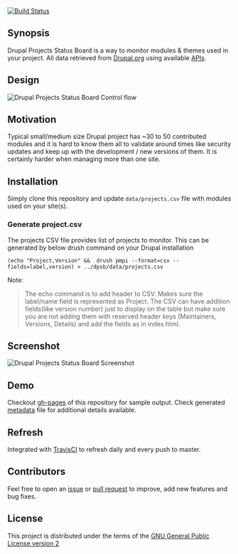 [![Build Status](https://travis-ci.org/vijaycs85/dpsb.svg?branch=master)](https://travis-ci.org/vijaycs85/dpsb)

## Synopsis

Drupal Projects Status Board is a way to monitor modules & themes used in your project. All data retrieved from [Drupal.org](https://www.drupal.org) using available [APIs](https://www.drupal.org/drupalorg/docs/api).


## Design

![Drupal Projects Status Board Control flow](https://cloud.githubusercontent.com/assets/1220029/24326684/84151eac-11ab-11e7-9157-e15ffdf89fc3.png)

## Motivation

Typical small/medium size Drupal project has ~30 to 50 contributed modules and it is hard to know them all to validate around times like security updates and keep up with the development / new versions of them. It is certainly harder when managing more than one site.


## Installation

Simply clone this repository and update `data/projects.csv` file with modules used on your site(s).

### Generate project.csv

The projects CSV file provides list of projects to monitor. This can be generated by below drush command on your Drupal installation

```
(echo "Project,Version" &&  drush pmpi --format=csv --fields=label,version) > ../dpsb/data/projects.csv
```

Note:
> The echo command is to add header to CSV. Makes sure the label/name field is represented as Project. The CSV can have addition fields(like version number) just to display on the table but make sure you are not adding them with reserved header keys (Maintainers, Versions, Details) and add the fields as <th> in index.html.

## Screenshot

![Drupal Projects Status Board Screenshot](https://cloud.githubusercontent.com/assets/1220029/24326705/3d97dfea-11ac-11e7-88a4-8c25ccd7383d.png)


## Demo

Checkout [gh-pages](https://vijaycs85.github.io/dpsb/) of this repository for sample output. Check generated [metadata](https://vijaycs85.github.io/dpsb/project-metadata.json) file for additional details available.

## Refresh
Integrated with [TravisCI](https://travis-ci.org/vijaycs85/dpsb) to refresh daily and every push to master.

## Contributors

Feel free to open an [issue](https://github.com/vijaycs85/dpsb/issues/new) or [pull request](https://github.com/vijaycs85/dpsb/pulls) to improve, add new features and bug fixes.


## License

This project is distributed under the terms of the [GNU General Public License version 2](https://www.gnu.org/licenses/old-licenses/gpl-2.0.en.html)
